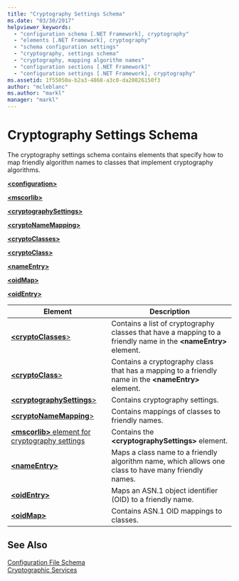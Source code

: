 ```yaml
---
title: "Cryptography Settings Schema"
ms.date: "03/30/2017"
helpviewer_keywords: 
  - "configuration schema [.NET Framework], cryptography"
  - "elements [.NET Framework], cryptography"
  - "schema configuration settings"
  - "cryptography, settings schema"
  - "cryptography, mapping algorithm names"
  - "configuration sections [.NET Framework]"
  - "configuration settings [.NET Framework], cryptography"
ms.assetid: 1f55050a-b2a3-4868-a3c0-da20826150f3
author: "mcleblanc"
ms.author: "markl"
manager: "markl"
---
```

# Cryptography Settings Schema
The cryptography settings schema contains elements that specify how to map friendly algorithm names to classes that implement cryptography algorithms.  

 [**\<configuration>**](../../../../../docs/framework/configure-apps/file-schema/configuration-element.md)  

 [**\<mscorlib>**](../../../../../docs/framework/configure-apps/file-schema/cryptography/mscorlib-element-for-cryptography-settings.md)  

 [**\<cryptographySettings>**](../../../../../docs/framework/configure-apps/file-schema/cryptography/cryptographysettings-element.md)  

 [**\<cryptoNameMapping>**](../../../../../docs/framework/configure-apps/file-schema/cryptography/cryptonamemapping-element.md)  

 [**\<cryptoClasses>**](../../../../../docs/framework/configure-apps/file-schema/cryptography/cryptoclasses-element.md)  

 [**\<cryptoClass>**](../../../../../docs/framework/configure-apps/file-schema/cryptography/cryptoclass-element.md)  

 [**\<nameEntry>**](../../../../../docs/framework/configure-apps/file-schema/cryptography/nameentry-element.md)  

 [**\<oidMap>**](../../../../../docs/framework/configure-apps/file-schema/cryptography/oidmap-element.md)  

 [**\<oidEntry>**](../../../../../docs/framework/configure-apps/file-schema/cryptography/oidentry-element.md)  


|Element|Description|  
|-------------|-----------------|  
|[**\<cryptoClasses**>](../../../../../docs/framework/configure-apps/file-schema/cryptography/cryptoclasses-element.md)|Contains a list of cryptography classes that have a mapping to a friendly name in the **\<nameEntry>** element.|  
|[**\<cryptoClass**>](../../../../../docs/framework/configure-apps/file-schema/cryptography/cryptoclass-element.md)|Contains a cryptography class that has a mapping to a friendly name in the **\<nameEntry>** element.|  
|[**\<cryptographySettings**>](../../../../../docs/framework/configure-apps/file-schema/cryptography/cryptographysettings-element.md)|Contains cryptography settings.|  
|[**\<cryptoNameMapping**>](../../../../../docs/framework/configure-apps/file-schema/cryptography/cryptonamemapping-element.md)|Contains mappings of classes to friendly names.|  
|[**\<mscorlib>** element for cryptography settings](../../../../../docs/framework/configure-apps/file-schema/cryptography/mscorlib-element-for-cryptography-settings.md)|Contains the **\<cryptographySettings>** element.|  
|[**\<nameEntry>**](../../../../../docs/framework/configure-apps/file-schema/cryptography/nameentry-element.md)|Maps a class name to a friendly algorithm name, which allows one class to have many friendly names.|  
|[**\<oidEntry>**](../../../../../docs/framework/configure-apps/file-schema/cryptography/oidentry-element.md)|Maps an ASN.1 object identifier (OID) to a friendly name.|  
|[**\<oidMap>**](../../../../../docs/framework/configure-apps/file-schema/cryptography/oidmap-element.md)|Contains ASN.1 OID mappings to classes.|  

## See Also  
 [Configuration File Schema](../../../../../docs/framework/configure-apps/file-schema/index.md)  
 [Cryptographic Services](../../../../../docs/standard/security/cryptographic-services.md)
